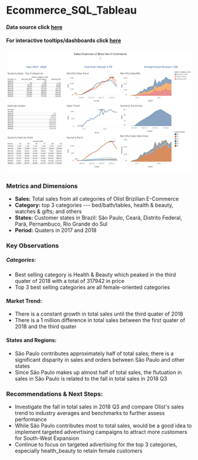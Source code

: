 # Ecommerce_SQL_Tableau
#### Data source click [here](https://www.kaggle.com/datasets/olistbr/brazilian-ecommerce/data)
#### For interactive tooltips/dashboards click [here](https://public.tableau.com/app/profile/ryan.peng/viz/Ecommerce_17268743248030/Story1)

![](./Dashboardpic.png?raw=true)

### Metrics and Dimensions
- **Sales:** Total sales from all categories of Olist Brizilian E-Commerce
- **Category:** top 3 categories --- bed/bath/tables, health & beauty, watches & gifts; and others
- **States:** Customer states in Brazil: São Paulo, Ceará, Distrito Federal, Pará, Pernambuco, Rio Grande do Sul
- **Period:** Quaters in 2017 and 2018


### Key Observations
##### Categories:
- Best selling category is Health & Beauty which peaked in the third quater of 2018 with a total of 317942 in price
- Top 3 best selling categories are all female-oriented categories

#### Market Trend:
- There is a constant growth in total sales until the third quater of 2018
- There is a 1 million difference in total sales between the first quater of 2018 and the third quater

#### States and Regions:
- São Paulo contributes approximately half of total sales; there is a significant disparity in sales and orders between São Paulo and other states
- Since São Paulo makes up almost half of total sales, the flutuation in sales in São Paulo is related to the fall in total sales in 2018 Q3

### Recommendations & Next Steps:
- Investigate the fall in total sales in 2018 Q3 and compare Olist's sales trend to industry averages and benchmarks to further assess performance
- While São Paulo contributes most to total sales, would be a good idea to implement targeted advevrtising campaigns to attract more customers for South-West Expansion
- Continue to focus on targeted advertising for the top 3 categories, especially health_beauty to retain female customers
